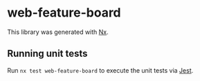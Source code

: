 # web-feature-board

This library was generated with [Nx](https://nx.dev).

## Running unit tests

Run `nx test web-feature-board` to execute the unit tests via [Jest](https://jestjs.io).
